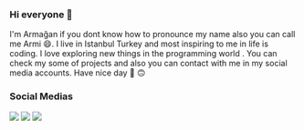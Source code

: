 ### Hi everyone 👋

I'm Armağan if you dont know how to pronounce my name also you can call me Armi 😄. I live in Istanbul Turkey and most inspiring  to me in life is coding. I love exploring new things in the programming world . You can check my some of projects and also you can contact with me in my social media accounts. Have nice day  🙂 🙃    

### Social Medias

<a href="https://www.linkedin.com/in/arma%C4%9Fan-%C5%9Fahin/"><img src="https://i.hizliresim.com/l0v7Kd.png"></a>
<a href="mailto:armagan.sahin95@gmail.com"><img src="https://i.hizliresim.com/rjXS83.png"></a>
<a href="https://www.instagram.com/armagan.sahin95/"><img src="https://i.hizliresim.com/PaMHtQ.png"></a>

<!--
**armagansahin1/armagansahin1** is a ✨ _special_ ✨ repository because its `README.md` (this file) appears on your GitHub profile.

Here are some ideas to get you started:

- 🔭 I’m currently working on ...
- 🌱 I’m currently learning ...
- 👯 I’m looking to collaborate on ...
- 🤔 I’m looking for help with ...
- 💬 Ask me about ...
- 📫 How to reach me: ...
- 😄 Pronouns: ...
- ⚡ Fun fact: ...
-->
